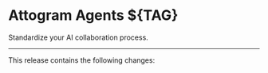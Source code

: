# Attogram Agents ${TAG}

Standardize your AI collaboration process.

---

This release contains the following changes:

